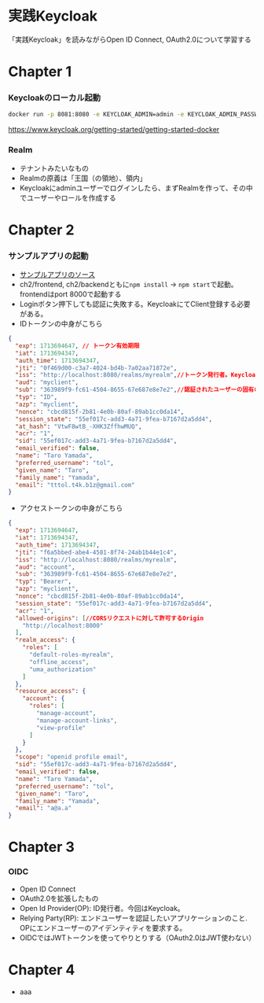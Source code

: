 # 実践Keycloak
「実践Keycloak」を読みながらOpen ID Connect, OAuth2.0について学習する

# Chapter 1
### Keycloakのローカル起動
```bash
docker run -p 8081:8080 -e KEYCLOAK_ADMIN=admin -e KEYCLOAK_ADMIN_PASSWORD=admin quay.io/keycloak/keycloak:24.0.3 start-dev
```
https://www.keycloak.org/getting-started/getting-started-docker

### Realm
- テナントみたいなもの
- Realmの原義は「王国（の領地）、領内」
- Keycloakにadminユーザーでログインしたら、まずRealmを作って、その中でユーザーやロールを作成する

# Chapter 2
### サンプルアプリの起動
- [サンプルアプリのソース](https://github.com/Keycloak-IAM-4-Modern-Apps-JP/Keycloak-Identity-and-Access-Management-for-Modern-Applications/tree/main)
- ch2/frontend, ch2/backendともに`npm install` -> `npm start`で起動。frontendはport 8000で起動する
- Loginボタン押下しても認証に失敗する。KeycloakにてClient登録する必要がある。
- IDトークンの中身がこちら
```json
{
  "exp": 1713694647, // トークン有効期限
  "iat": 1713694347,
  "auth_time": 1713694347,
  "jti": "0f469d00-c3a7-4024-bd4b-7a02aa71872e",
  "iss": "http://localhost:8080/realms/myrealm",//トークン発行者。KeycloakのRealmのURL。
  "aud": "myclient",
  "sub": "363989f9-fc61-4504-8655-67e687e8e7e2",//認証されたユーザーの固有の識別子
  "typ": "ID",
  "azp": "myclient",
  "nonce": "cbcd815f-2b81-4e0b-80af-89ab1cc0da14",
  "session_state": "55ef017c-add3-4a71-9fea-b7167d2a5dd4",
  "at_hash": "VtwF8wtB_-XHK3ZffhwMUQ",
  "acr": "1",
  "sid": "55ef017c-add3-4a71-9fea-b7167d2a5dd4",
  "email_verified": false,
  "name": "Taro Yamada",
  "preferred_username": "tol",
  "given_name": "Taro",
  "family_name": "Yamada",
  "email": "tttol.t4k.b1z@gmail.com"
}
```
- アクセストークンの中身がこちら
```json
{
  "exp": 1713694647,
  "iat": 1713694347,
  "auth_time": 1713694347,
  "jti": "f6a5bbed-abe4-4581-8f74-24ab1b44e1c4",
  "iss": "http://localhost:8080/realms/myrealm",
  "aud": "account",
  "sub": "363989f9-fc61-4504-8655-67e687e8e7e2",
  "typ": "Bearer",
  "azp": "myclient",
  "nonce": "cbcd815f-2b81-4e0b-80af-89ab1cc0da14",
  "session_state": "55ef017c-add3-4a71-9fea-b7167d2a5dd4",
  "acr": "1",
  "allowed-origins": [//CORSリクエストに対して許可するOrigin
    "http://localhost:8000"
  ],
  "realm_access": {
    "roles": [
      "default-roles-myrealm",
      "offline_access",
      "uma_authorization"
    ]
  },
  "resource_access": {
    "account": {
      "roles": [
        "manage-account",
        "manage-account-links",
        "view-profile"
      ]
    }
  },
  "scope": "openid profile email",
  "sid": "55ef017c-add3-4a71-9fea-b7167d2a5dd4",
  "email_verified": false,
  "name": "Taro Yamada",
  "preferred_username": "tol",
  "given_name": "Taro",
  "family_name": "Yamada",
  "email": "a@a.a"
}
```

# Chapter 3
### OIDC
- Open ID Connect
- OAuth2.0を拡張したもの
- Open Id Provider(OP): ID発行者。今回はKeycloak。
- Relying Party(RP): エンドユーザーを認証したいアプリケーションのこと. OPにエンドユーザーのアイデンティティを要求する。
- OIDCではJWTトークンを使ってやりとりする（OAuth2.0はJWT使わない）
# Chapter 4
- aaa